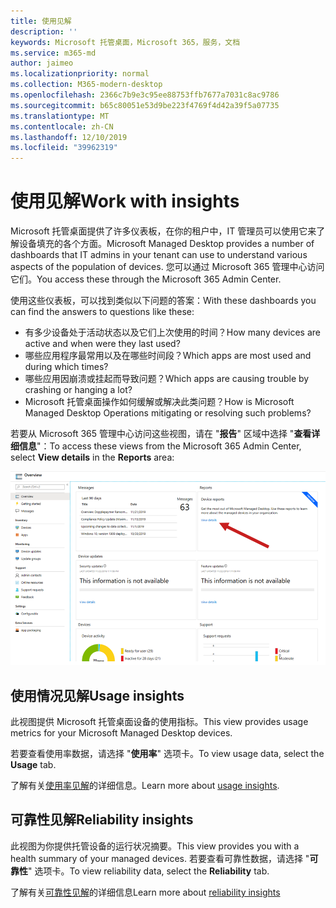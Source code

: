 ```yaml
---
title: 使用见解
description: ''
keywords: Microsoft 托管桌面，Microsoft 365，服务，文档
ms.service: m365-md
author: jaimeo
ms.localizationpriority: normal
ms.collection: M365-modern-desktop
ms.openlocfilehash: 2366c7b9e3c95ee88753ffb7677a7031c8ac9786
ms.sourcegitcommit: b65c80051e53d9be223f4769f4d42a39f5a07735
ms.translationtype: MT
ms.contentlocale: zh-CN
ms.lasthandoff: 12/10/2019
ms.locfileid: "39962319"
---
```

# <a name="work-with-insights"></a><span data-ttu-id="49c09-103">使用见解</span><span class="sxs-lookup"><span data-stu-id="49c09-103">Work with insights</span></span>

<span data-ttu-id="49c09-104">Microsoft 托管桌面提供了许多仪表板，在你的租户中，IT 管理员可以使用它来了解设备填充的各个方面。</span><span class="sxs-lookup"><span data-stu-id="49c09-104">Microsoft Managed Desktop provides a number of dashboards that IT admins in your tenant can use to understand various aspects of the population of devices.</span></span> <span data-ttu-id="49c09-105">您可以通过 Microsoft 365 管理中心访问它们。</span><span class="sxs-lookup"><span data-stu-id="49c09-105">You access these through the Microsoft 365 Admin Center.</span></span>

<span data-ttu-id="49c09-106">使用这些仪表板，可以找到类似以下问题的答案：</span><span class="sxs-lookup"><span data-stu-id="49c09-106">With these dashboards you can find the answers to questions like these:</span></span>

- <span data-ttu-id="49c09-107">有多少设备处于活动状态以及它们上次使用的时间？</span><span class="sxs-lookup"><span data-stu-id="49c09-107">How many devices are active and when were they last used?</span></span>
- <span data-ttu-id="49c09-108">哪些应用程序最常用以及在哪些时间段？</span><span class="sxs-lookup"><span data-stu-id="49c09-108">Which apps are most used and during which times?</span></span>
- <span data-ttu-id="49c09-109">哪些应用因崩溃或挂起而导致问题？</span><span class="sxs-lookup"><span data-stu-id="49c09-109">Which apps are causing trouble by crashing or hanging a lot?</span></span>
- <span data-ttu-id="49c09-110">Microsoft 托管桌面操作如何缓解或解决此类问题？</span><span class="sxs-lookup"><span data-stu-id="49c09-110">How is Microsoft Managed Desktop Operations mitigating or resolving such problems?</span></span>

<span data-ttu-id="49c09-111">若要从 Microsoft 365 管理中心访问这些视图，请在 "**报告**" 区域中选择 "**查看详细信息**"：</span><span class="sxs-lookup"><span data-stu-id="49c09-111">To access these views from the Microsoft 365 Admin Center, select **View details** in the **Reports** area:</span></span>

![右上角带有 "报告" 区域，其中包含设备报告卡和 "查看详细信息" 链接。](images/insights_overview.png)



## <a name="usage-insights"></a><span data-ttu-id="49c09-113">使用情况见解</span><span class="sxs-lookup"><span data-stu-id="49c09-113">Usage insights</span></span>
<span data-ttu-id="49c09-114">此视图提供 Microsoft 托管桌面设备的使用指标。</span><span class="sxs-lookup"><span data-stu-id="49c09-114">This view provides usage metrics for your Microsoft Managed Desktop devices.</span></span> 

<span data-ttu-id="49c09-115">若要查看使用率数据，请选择 "**使用率**" 选项卡。</span><span class="sxs-lookup"><span data-stu-id="49c09-115">To view usage data, select the **Usage** tab.</span></span>

<span data-ttu-id="49c09-116">了解有关[使用率见解](usage-insights.md)的详细信息。</span><span class="sxs-lookup"><span data-stu-id="49c09-116">Learn more about [usage insights](usage-insights.md).</span></span>

## <a name="reliability-insights"></a><span data-ttu-id="49c09-117">可靠性见解</span><span class="sxs-lookup"><span data-stu-id="49c09-117">Reliability insights</span></span>
<span data-ttu-id="49c09-118">此视图为你提供托管设备的运行状况摘要。</span><span class="sxs-lookup"><span data-stu-id="49c09-118">This view provides you with a health summary of your managed devices.</span></span> <span data-ttu-id="49c09-119">若要查看可靠性数据，请选择 "**可靠性**" 选项卡。</span><span class="sxs-lookup"><span data-stu-id="49c09-119">To view reliability data, select the **Reliability** tab.</span></span>

<span data-ttu-id="49c09-120">了解有关[可靠性见解](reliability-insights.md)的详细信息</span><span class="sxs-lookup"><span data-stu-id="49c09-120">Learn more about [reliability insights](reliability-insights.md)</span></span>